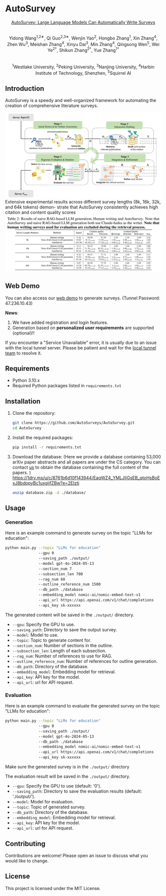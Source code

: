 # AutoSurvey
<p align="center">
   <a href="https://arxiv.org/abs/2406.10252">AutoSurvey: Large Language Models Can Automatically Write Surveys</a>
</p>
<p align="center">
  <strong></strong><br>
  Yidong Wang<sup>1,2∗</sup>, Qi Guo<sup>2,3∗</sup>, Wenjin Yao<sup>2</sup>, Hongbo Zhang<sup>1</sup>, Xin Zhang<sup>4</sup>, Zhen Wu<sup>3</sup>, Meishan Zhang<sup>4</sup>, Xinyu Dai<sup>3</sup>, Min Zhang<sup>4</sup>, Qingsong Wen<sup>5</sup>, Wei Ye<sup>2†</sup>, Shikun Zhang<sup>2†</sup>, Yue Zhang<sup>1†</sup>
  <br><br>
  <strong></strong><br>
  <sup>1</sup>Westlake University, <sup>2</sup>Peking University, <sup>3</sup>Nanjing University, <sup>4</sup>Harbin Institute of Technology, Shenzhen, <sup>5</sup>Squirrel AI
</p>

## Introduction

AutoSurvey is a speedy and well-organized framework for automating the creation of comprehensive literature surveys.

![Overview](figs/overview.png)
Extensive experimental results across different survey lengths (8k, 16k, 32k, and 64k tokens) demon-
strate that AutoSurvey consistently achieves high citation and content quality scores
![Overview](figs/main_fig.png)

## Web Demo
You can also access our [web demo](https://autosurvey.loca.lt) to generate surveys.
(Tunnel Password: 47.236.10.43)

**News**: 
   1. We have added registration and login features.
   2. Generation based on **personalized user requirements** are supported (optional)!!

If you encounter a "Service Unavailable" error, it is usually due to an issue with the local tunnel server. Please be patient and wait for the [local tunnel team](https://github.com/localtunnel/localtunnel) to resolve it.

## Requirements

- Python 3.10.x
- Required Python packages listed in `requirements.txt`

## Installation

1. Clone the repository:
   ```sh
   git clone https://github.com/AutoSurveys/AutoSurvey.git
   cd AutoSurvey
   ```

2. Install the required packages:
   ```sh
   pip install -r requirements.txt
   ```

3. Download the database: (Here we provide a database containing 53,000 arXiv paper abstracts and all papers are under the CS category. You can contact [us](mailto:qguo@smail.nju.edu.cn) to obtain the database containing the full content of the papers. )
   https://1drv.ms/u/c/8761b6d10f143944/EaqWZ4_YMLJIjGsEB_qtoHsBoExJ8bdppyBc1uxgijfZBw?e=2EIzti
   ```sh
   unzip database.zip -d ./database/
   ```

## Usage

### Generation
Here is an example command to generate survey on the topic "LLMs for education":

```sh
python main.py --topic "LLMs for education" 
               --gpu 0
               --saving_path ./output/
               --model gpt-4o-2024-05-13
               --section_num 7
               --subsection_len 700
               --rag_num 60
               --outline_reference_num 1500
               --db_path ./database
               --embedding_model nomic-ai/nomic-embed-text-v1
               --api_url https://api.openai.com/v1/chat/completions
               --api_key sk-xxxxxx 
```

The generated content will be saved in the `./output/` directory.

- `--gpu`: Specify the GPU to use.
- `--saving_path`: Directory to save the output survey.
- `--model`: Model to use.
- `--topic`: Topic to generate content for.
- `--section_num`: Number of sections in the outline.
- `--subsection_len`: Length of each subsection.
- `--rag_num`: Number of references to use for RAG.
- `--outline_reference_num`: Number of references for outline generation.
- `--db_path`: Directory of the database.
- `--embedding_model`: Embedding model for retrieval.
- `--api_key`: API key for the model.
- `--api_url`: url for API request.

### Evaluation

Here is an example command to evaluate the generated survey on the topic "LLMs for education":

```sh
python main.py --topic "LLMs for education" 
               --gpu 0
               --saving_path ./output/
               --model gpt-4o-2024-05-13
               --db_path ./database
               --embedding_model nomic-ai/nomic-embed-text-v1
               --api_url https://api.openai.com/v1/chat/completions
               --api_key sk-xxxxxx 
```

Make sure the generated survey is in the `./output/` directory

The evaluation result will be saved in the `./output/` directory.

- `--gpu`: Specify the GPU to use (default: '0').
- `--saving_path`: Directory to save the evaluation results (default: './output/').
- `--model`: Model for evaluation.
- `--topic`: Topic of generated survey.
- `--db_path`: Directory of the database.
- `--embedding_model`: Embedding model for retrieval.
- `--api_key`: API key for the model.
- `--api_url`: url for API request.

## Contributing

Contributions are welcome! Please open an issue to discuss what you would like to change.

## License

This project is licensed under the MIT License.
